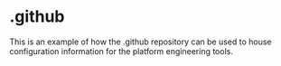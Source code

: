 # .github
This is an example of how the .github repository can be used to house configuration information for the platform engineering tools.
